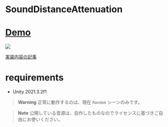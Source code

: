 # SoundDistanceAttenuation

# [Demo](https://unityroom.com/games/sounddistanceattenuation)

![](Docs/AudioDemo.gif)

[実装内容の記事]()

# requirements

* Unity 2021.3.2f1

> **Warning**
> 正常に動作するのは、現在 `Random` シーンのみです。

> **Note**
> 公開している音源は、自作したものなのでライセンスに基づきご自由にお使いください。
